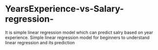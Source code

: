 # YearsExperience-vs-Salary-regression-
It is simple linear regression model which can predict salry based on year experience.
Simple linear regression model for beginners to understand linear regression and its prediction
